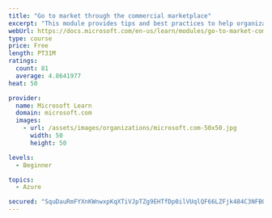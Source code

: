 ```yaml
---
title: "Go to market through the commercial marketplace"
excerpt: "This module provides tips and best practices to help organizations create their business plan for success in the commercial marketplace"
webUrl: https://docs.microsoft.com/en-us/learn/modules/go-to-market-commercial-marketplace/
type: course
price: Free
length: PT31M
ratings:
  count: 81
  average: 4.8641977
heat: 50

provider:
  name: Microsoft Learn
  domain: microsoft.com
  images:
    - url: /assets/images/organizations/microsoft.com-50x50.jpg
      width: 50
      height: 50

levels:
  - Beginner

topics:
  - Azure

secured: "SquDauRmFYXnKWnwxpKqXTiVJpTZg9EHTfDp0ilVUqlQF66LZFjk484C3NFBOV/90VnOmcLIch8IbP/8dLusI5rdYvDsgpC+1JoQsn8IBuUydxchJ8cgMxXHHi3Ovo3xuTeVC10tPG3WnS4ZqNw/vNAI0F1nl5e3ZL1WHM88GKWGQUPC3Ilvr6RKcQIrd5gHavSFA/8IDc2DFNWMUyQ3iLkxRIyGhyxlRvsk2ixDQ1woDRzQLTVwVKnsTtDsMmCoO5982Ty0VD18pNKlJxcMwkOCa9snfegPKcl2dvCLVf/Aq7XC20qoGE8OaCbchgIdFzOgLCtIjIViUy0wSH4m5t1XMiBilqW6zDY0WltpyfR6YXkIKvn1XVpnWKnGGE7ojnYW2p0vloCAEVdOzO6AOsahB2vanLMjGc1j1kIBCo4=;7doTutIpLoRbeBBrltz6+Q=="
---
```


